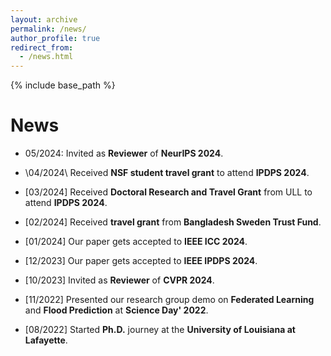 ```yaml
---
layout: archive
permalink: /news/
author_profile: true
redirect_from:
  - /news.html
---
```


{% include base_path %}

News
========
* 05/2024: Invited as **Reviewer** of **NeurIPS 2024**.

* \04/2024\ Received **NSF student travel grant** to attend **IPDPS 2024**.

* \[03/2024\] Received **Doctoral Research and Travel Grant** from ULL to attend **IPDPS 2024**.

* \[02/2024\] Received **travel grant** from **Bangladesh Sweden Trust Fund**.

* \[01/2024\] Our paper gets accepted to **IEEE ICC 2024**.

* \[12/2023\] Our paper gets accepted to **IEEE IPDPS 2024**. 

* \[10/2023\] Invited as **Reviewer** of **CVPR 2024**.
* \[11/2022\] Presented our research group demo on **Federated Learning** and **Flood Prediction** at **Science Day' 2022**.
* \[08/2022\] Started **Ph.D.** journey at the **University of Louisiana at Lafayette**.
